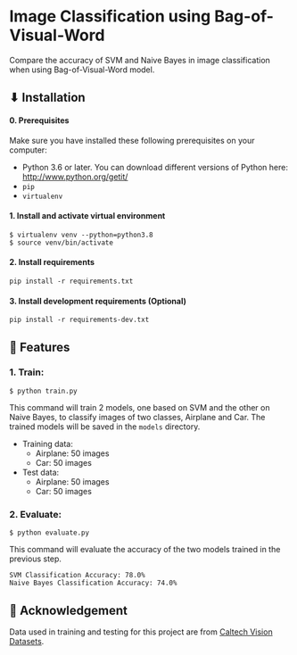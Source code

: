# Image Classification using Bag-of-Visual-Word
Compare the accuracy of SVM and Naive Bayes in image classification when using Bag-of-Visual-Word model.

## ⬇ Installation

#### 0. Prerequisites
Make sure you have installed these following prerequisites on your computer:
- Python 3.6 or later.
You can download different versions of Python here:
http://www.python.org/getit/
- `pip`
- `virtualenv`

#### 1. Install and activate virtual environment
```
$ virtualenv venv --python=python3.8
$ source venv/bin/activate
```

#### 2. Install requirements
```
pip install -r requirements.txt
```

#### 3. Install development requirements (Optional)
```
pip install -r requirements-dev.txt
```

## 🚀 Features
### 1. Train:
```
$ python train.py
```
This command will train 2 models, one based on SVM and the other on Naive Bayes, to classify images of two classes, Airplane and Car. The trained models will be saved in the `models` directory.
- Training data:
    - Airplane: 50 images
    - Car: 50 images
- Test data:
    - Airplane: 50 images
    - Car: 50 images
### 2. Evaluate:
```
$ python evaluate.py
```
This command will evaluate the accuracy of the two models trained in the previous step.
```text
SVM Classification Accuracy: 78.0%
Naive Bayes Classification Accuracy: 74.0%
```
## 🤟 Acknowledgement
Data used in training and testing for this project are from [Caltech Vision Datasets](https://drive.google.com/drive/folders/1kLMG1pa3xV_TwK0DnibSbjYrj_hjGttf).
